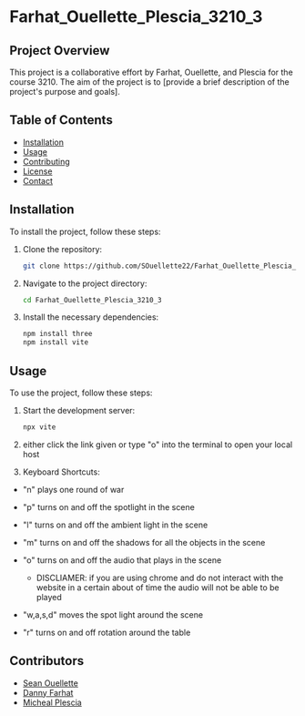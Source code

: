 # Farhat_Ouellette_Plescia_3210_3

## Project Overview

This project is a collaborative effort by Farhat, Ouellette, and Plescia for the course 3210. The aim of the project is to [provide a brief description of the project's purpose and goals].

## Table of Contents

- [Installation](#installation)
- [Usage](#usage)
- [Contributing](#contributing)
- [License](#license)
- [Contact](#contact)

## Installation

To install the project, follow these steps:

1. Clone the repository:
    ```bash
    git clone https://github.com/SOuellette22/Farhat_Ouellette_Plescia_3210_3
    ```
2. Navigate to the project directory:
    ```bash
    cd Farhat_Ouellette_Plescia_3210_3
    ```
3. Install the necessary dependencies:
    ```bash
    npm install three
    npm install vite
    ```

## Usage

To use the project, follow these steps:

1. Start the development server:
    ```bash
    npx vite
    ```
2. either click the link given or type "o" into the terminal to open your local host

3. Keyboard Shortcuts:

- "n" plays one round of war

- "p" turns on and off the spotlight in the scene

- "l" turns on and off the ambient light in the scene

- "m" turns on and off the shadows for all the objects in the scene

- "o" turns on and off the audio that plays in the scene
    - DISCLIAMER: if you are using chrome and do not interact with the website in a certain about of time the audio will not be able to be played

- "w,a,s,d" moves the spot light around the scene

- "r" turns on and off rotation around the table

## Contributors

- [Sean Ouellette](https://github.com/SOuellette22)
- [Danny Farhat](https://github.com/farhatdmc)
- [Micheal Plescia](https://github.com/plesciam)
